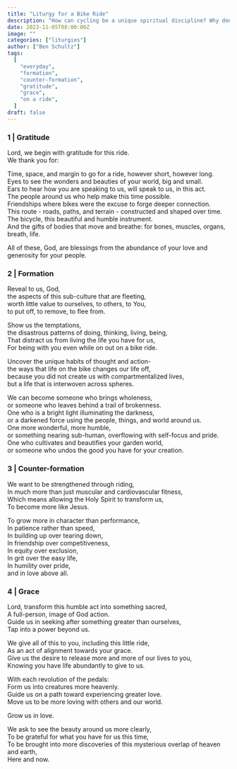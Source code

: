 ```yaml
---
title: "Liturgy for a Bike Ride"
description: "How can cycling be a unique spiritual discipline? Why don't you ask God to show you!"
date: 2023-11-05T08:00:00Z
image: ""
categories: ["liturgies"]
author: ["Ben Schultz"]
tags:
  [
    "everyday",
    "formation",
    "counter-formation",
    "gratitude",
    "grace",
    "on a ride",
  ]
draft: false
---
```


### 1 | Gratitude

Lord, we begin with gratitude for this ride.  
We thank you for:

Time, space, and margin to go for a ride, however short, however long.  
Eyes to see the wonders and beauties of your world, big and small.  
Ears to hear how you are speaking to us, will speak to us, in this act.  
The people around us who help make this time possible.  
Friendships where bikes were the excuse to forge deeper connection.  
This route - roads, paths, and terrain - constructed and shaped over time.  
The bicycle, this beautiful and humble instrument.  
And the gifts of bodies that move and breathe: for bones, muscles, organs, breath, life.

All of these, God, are blessings from the abundance of your love and generosity for your people.

### 2 | Formation

Reveal to us, God,  
the aspects of this sub-culture that are fleeting,  
worth little value to ourselves, to others, to You,  
to put off, to remove, to flee from.

Show us the temptations,  
the disastrous patterns of doing, thinking, living, being,  
That distract us from living the life you have for us,  
For being with you even while on out on a bike ride.

Uncover the unique habits of thought and action-  
the ways that life on the bike changes our life off,  
because you did not create us with compartmentalized lives,  
but a life that is interwoven across spheres.

We can become someone who brings wholeness,  
or someone who leaves behind a trail of brokenness.  
One who is a bright light illuminating the darkness,  
or a darkened force using the people, things, and world around us.  
One more wonderful, more humble,  
or something nearing sub-human, overflowing with self-focus and pride.  
One who cultivates and beautifies your garden world,  
or someone who undos the good you have for your creation.

### 3 | Counter-formation

We want to be strengthened through riding,  
In much more than just muscular and cardiovascular fitness,  
Which means allowing the Holy Spirit to transform us,  
To become more like Jesus.

To grow more in character than performance,  
In patience rather than speed,  
In building up over tearing down,  
In friendship over competitiveness,  
In equity over exclusion,  
In grit over the easy life,  
In humility over pride,  
and in love above all.

### 4 | Grace

Lord, transform this humble act into something sacred,  
A full-person, image of God action.  
Guide us in seeking after something greater than ourselves,  
Tap into a power beyond us.

We give all of this to you, including this little ride,  
As an act of alignment towards your grace.  
Give us the desire to release more and more of our lives to you,  
Knowing you have life abundantly to give to us.

With each revolution of the pedals:  
Form us into creatures more heavenly.  
Guide us on a path toward experiencing greater love.  
Move us to be more loving with others and our world.

Grow us in love.

We ask to see the beauty around us more clearly,  
To be grateful for what you have for us this time,  
To be brought into more discoveries of this mysterious overlap of heaven and earth,  
Here and now.
